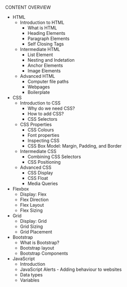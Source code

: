 CONTENT OVERVIEW 

- HTML
  - Introduction to HTML
    - What is HTML
    - Heading Elements
    - Paragraph Elements
    - Self Closing Tags
  - Intermediate HTML
    - List Element
    - Nesting and Indetation
    - Anchor Elements
    - Image Elements
  - Advanced HTML
    - Computer file paths
    - Webpages
    - Boilerplate
- CSS
  - Introduction to CSS
    - Why do we need CSS?
    - How to add CSS?
    - CSS Selectors
  - CSS Properties
    - CSS Colours
    - Font properties
    - Inspecting CSS
    - CSS Box Model: Margin, Padding, and Border
  - Intermediate CSS
    - Combining CSS Selectors
    - CSS Positioning
  - Advanced CSS
    - CSS Display
    - CSS Float
    - Media Queries
- Flexbox
  - Display: Flex
  - Flex Direction
  - Flex Layout
  - Flex Sizing
- Grid
  - Display: Grid
  - Grid Sizing
  - Grid Placement
- Bootstrap
  - What is Bootstrap?
  - Bootstrap layout
  - Bootstrap Components
- JavaScript
  - Introduction
  - JavaScript Alerts - Adding behaviour to websites
  - Data types
  - Variables
